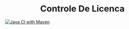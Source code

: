 <h1 align="center">Controle De Licenca</h1>

[![Java CI with Maven](https://github.com/AugustoSavi/ControleDeLicenca/actions/workflows/maven.yml/badge.svg?branch=main)](https://github.com/AugustoSavi/ControleDeLicenca/actions/workflows/maven.yml)
